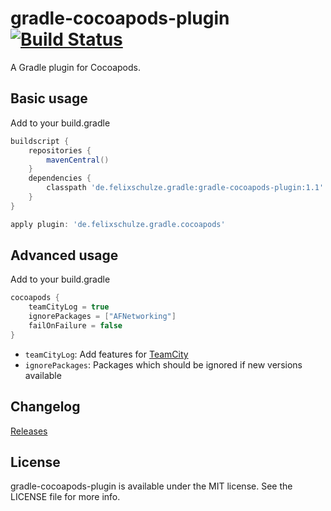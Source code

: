 # gradle-cocoapods-plugin [![Build Status](https://travis-ci.org/x2on/gradle-cocoapods-plugin.png)](https://travis-ci.org/x2on/gradle-cocoapods-plugin)

A Gradle plugin for Cocoapods.

## Basic usage

Add to your build.gradle

```gradle
buildscript {
    repositories {
        mavenCentral()
    }
    dependencies {
        classpath 'de.felixschulze.gradle:gradle-cocoapods-plugin:1.1'
    }
}

apply plugin: 'de.felixschulze.gradle.cocoapods'
```

## Advanced usage

Add to your build.gradle

```gradle
cocoapods {
    teamCityLog = true
    ignorePackages = ["AFNetworking"]
    failOnFailure = false
}
```

* `teamCityLog`: Add features for [TeamCity](http://www.jetbrains.com/teamcity/)
* `ignorePackages`: Packages which should be ignored if new versions available

## Changelog

[Releases](https://github.com/x2on/gradle-cocoapods-plugin/releases)

## License

gradle-cocoapods-plugin is available under the MIT license. See the LICENSE file for more info.
